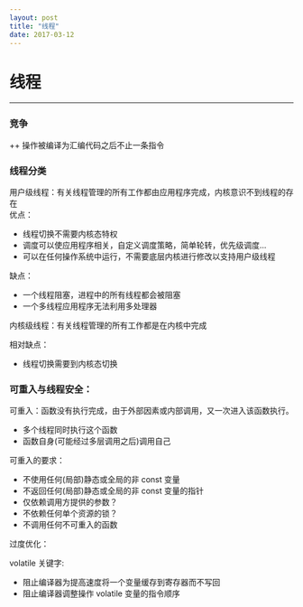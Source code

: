 ```yaml
---
layout: post
title: "线程"
date: 2017-03-12
---
```


# 线程
---
### 竞争

++ 操作被编译为汇编代码之后不止一条指令

### 线程分类
用户级线程：有关线程管理的所有工作都由应用程序完成，内核意识不到线程的存在  
优点：

* 线程切换不需要内核态特权
* 调度可以使应用程序相关，自定义调度策略，简单轮转，优先级调度...
* 可以在任何操作系统中运行，不需要底层内核进行修改以支持用户级线程

缺点：

* 一个线程阻塞，进程中的所有线程都会被阻塞
* 一个多线程应用程序无法利用多处理器

内核级线程：有关线程管理的所有工作都是在内核中完成

相对缺点：

* 线程切换需要到内核态切换



### 可重入与线程安全：  

可重入：函数没有执行完成，由于外部因素或内部调用，又一次进入该函数执行。

* 多个线程同时执行这个函数
* 函数自身(可能经过多层调用之后)调用自己

可重入的要求：

* 不使用任何(局部)静态或全局的非 const 变量
* 不返回任何(局部)静态或全局的非 const 变量的指针
* 仅依赖调用方提供的参数？
* 不依赖任何单个资源的锁？
* 不调用任何不可重入的函数

过度优化：

volatile 关键字:

* 阻止编译器为提高速度将一个变量缓存到寄存器而不写回
* 阻止编译器调整操作 volatile 变量的指令顺序
